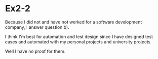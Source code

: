 # Ex2-2

Because I did not and have not worked for a software development company, I answer question b).

I think I'm best for automation and test design since I have designed test cases and automated with my personal projects and university projects.

Well I have no proof for them.
